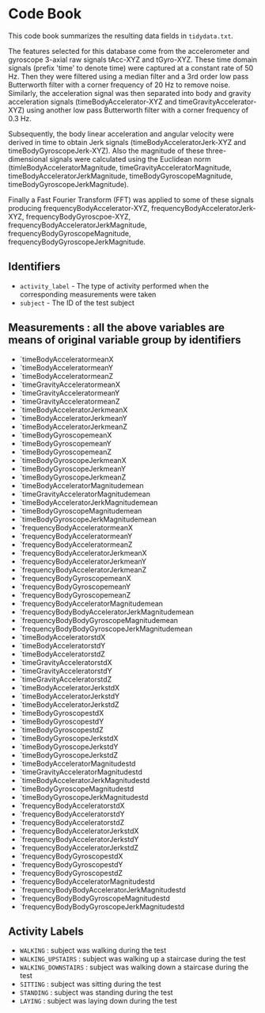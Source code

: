 # Code Book

This code book summarizes the resulting data fields in `tidydata.txt`.

The features selected for this database come from the accelerometer and gyroscope 3-axial raw signals tAcc-XYZ and tGyro-XYZ. These time domain signals (prefix 'time' to denote time) were captured at a constant rate of 50 Hz. Then they were filtered using a median filter and a 3rd order low pass Butterworth filter with a corner frequency of 20 Hz to remove noise. Similarly, the acceleration signal was then separated into body and gravity acceleration signals (timeBodyAccelerator-XYZ and timeGravityAccelerator-XYZ) using another low pass Butterworth filter with a corner frequency of 0.3 Hz. 

Subsequently, the body linear acceleration and angular velocity were derived in time to obtain Jerk signals (timeBodyAcceleratorJerk-XYZ and timeBodyGyroscopeJerk-XYZ). Also the magnitude of these three-dimensional signals were calculated using the Euclidean norm (timleBodyAcceleratorMagnitude, timeGravityAcceleratorMagnitude, timeBodyAcceleratorJerkMagnitude, timeBodyGyroscopeMagnitude, timeBodyGyroscopeJerkMagnitude). 

Finally a Fast Fourier Transform (FFT) was applied to some of these signals producing frequencyBodyAccelerator-XYZ, frequencyBodyAcceleratorJerk-XYZ, frequencyBodyGyroscpoe-XYZ, frequencyBodyAcceleratorJerkMagnitude, frequencyBodyGyroscopeMagnitude, frequencyBodyGyroscopeJerkMagnitude.


## Identifiers

* `activity_label` - The type of activity performed when the corresponding measurements were taken
* `subject` - The ID of the test subject


## Measurements :  all the above variables are means of original variable group by identifiers

* `timeBodyAcceleratormeanX
* `timeBodyAcceleratormeanY
* `timeBodyAcceleratormeanZ
* `timeGravityAcceleratormeanX
* `timeGravityAcceleratormeanY
* `timeGravityAcceleratormeanZ
* `timeBodyAcceleratorJerkmeanX
* `timeBodyAcceleratorJerkmeanY
* `timeBodyAcceleratorJerkmeanZ
* `timeBodyGyroscopemeanX
* `timeBodyGyroscopemeanY
* `timeBodyGyroscopemeanZ
* `timeBodyGyroscopeJerkmeanX
* `timeBodyGyroscopeJerkmeanY
* `timeBodyGyroscopeJerkmeanZ
* `timeBodyAcceleratorMagnitudemean
* `timeGravityAcceleratorMagnitudemean
* `timeBodyAcceleratorJerkMagnitudemean
* `timeBodyGyroscopeMagnitudemean
* `timeBodyGyroscopeJerkMagnitudemean
* `frequencyBodyAcceleratormeanX
* `frequencyBodyAcceleratormeanY
* `frequencyBodyAcceleratormeanZ
* `frequencyBodyAcceleratorJerkmeanX
* `frequencyBodyAcceleratorJerkmeanY
* `frequencyBodyAcceleratorJerkmeanZ
* `frequencyBodyGyroscopemeanX
* `frequencyBodyGyroscopemeanY
* `frequencyBodyGyroscopemeanZ
* `frequencyBodyAcceleratorMagnitudemean
* `frequencyBodyBodyAcceleratorJerkMagnitudemean
* `frequencyBodyBodyGyroscopeMagnitudemean
* `frequencyBodyBodyGyroscopeJerkMagnitudemean
* `timeBodyAcceleratorstdX
* `timeBodyAcceleratorstdY
* `timeBodyAcceleratorstdZ
* `timeGravityAcceleratorstdX
* `timeGravityAcceleratorstdY
* `timeGravityAcceleratorstdZ
* `timeBodyAcceleratorJerkstdX
* `timeBodyAcceleratorJerkstdY
* `timeBodyAcceleratorJerkstdZ
* `timeBodyGyroscopestdX
* `timeBodyGyroscopestdY
* `timeBodyGyroscopestdZ
* `timeBodyGyroscopeJerkstdX
* `timeBodyGyroscopeJerkstdY
* `timeBodyGyroscopeJerkstdZ
* `timeBodyAcceleratorMagnitudestd
* `timeGravityAcceleratorMagnitudestd
* `timeBodyAcceleratorJerkMagnitudestd
* `timeBodyGyroscopeMagnitudestd
* `timeBodyGyroscopeJerkMagnitudestd
* `frequencyBodyAcceleratorstdX
* `frequencyBodyAcceleratorstdY
* `frequencyBodyAcceleratorstdZ
* `frequencyBodyAcceleratorJerkstdX
* `frequencyBodyAcceleratorJerkstdY
* `frequencyBodyAcceleratorJerkstdZ
* `frequencyBodyGyroscopestdX
* `frequencyBodyGyroscopestdY
* `frequencyBodyGyroscopestdZ
* `frequencyBodyAcceleratorMagnitudestd
* `frequencyBodyBodyAcceleratorJerkMagnitudestd
* `frequencyBodyBodyGyroscopeMagnitudestd
* `frequencyBodyBodyGyroscopeJerkMagnitudestd


## Activity Labels

* `WALKING` : subject was walking during the test
* `WALKING_UPSTAIRS` : subject was walking up a staircase during the test
* `WALKING_DOWNSTAIRS` : subject was walking down a staircase during the test
* `SITTING` : subject was sitting during the test
* `STANDING` : subject was standing during the test
* `LAYING` : subject was laying down during the test